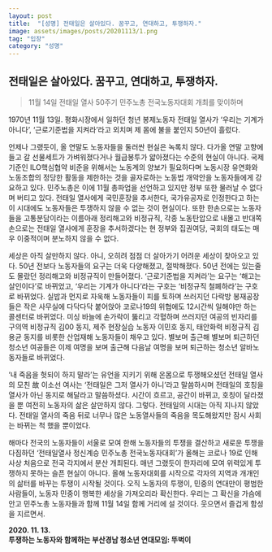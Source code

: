 ```yaml
---
layout: post
title:  "[성명] 전태일은 살아있다. 꿈꾸고, 연대하고, 투쟁하자."
image: assets/images/posts/20201113/1.png
tag: "입장"
category: "성명"
---
```

## 전태일은 살아있다. 꿈꾸고, 연대하고, 투쟁하자.
> 11월 14일 전태일 열사 50주기 민주노총 전국노동자대회 개최를 맞이하며

 1970년 11월 13일. 평화시장에서 일하던 청년 봉제노동자 전태일 열사가 ‘우리는 기계가 아니다’, ‘근로기준법을 지켜라’라고 외치며 제 몸에 불을 붙인지 50년이 흘렀다. 

 언제나 그랬듯이, 올 연말도 노동자들을 둘러싼 현실은 녹록치 않다. 다가올 연말 고향에 들고 갈 선물세트가 가벼워졌다거나 월급봉투가 얇아졌다는 수준의 현실이 아니다. 국제기준인 ILO핵심협약 비준을 위해서는 노동계의 양보가 필요하다며 노동시장 유연화와 노동조합의 정당한 활동을 제한하는 것을 골자로하는 노동법 개악안을 노동자들에게 강요하고 있다. 민주노총은 이에 11월 총파업을 선언하고 있지만 정부 또한 물러날 수 없다며 버티고 있다. 전태일 열사에게 국민훈장을 추서한다, 국가유공자로 인정한다고 하는 이 시대에도 노동자들은 투쟁하지 않을 수 없는 것이 현실이다. 또한 한손으로는 노동자들을 고통분담이라는 이름아래 정리해고와 비정규직, 각종 노동탄압으로 내몰고 반대쪽 손으로는 전태일 열사에게 훈장을 추서하겠다는 현 정부와 집권여당, 국회의 태도는 매우 이중적이며 분노하지 않을 수 없다.

 세상은 아직 살만하지 않다. 아니, 오히려 점점 더 살아가기 어려운 세상이 찾아오고 있다. 50년 전보다 노동자들의 요구는 더욱 다양해졌고, 절박해졌다. 50년 전에는 있는줄도 몰랐던 정리해고와 비정규직이 만들어졌다. ‘근로기준법을 지켜라’는 요구는 ‘해고는 살인이다’로 바뀌었고, ‘우리는 기계가 아니다’라는 구호는 ‘비정규직 철폐하라’는 구호로 바뀌었다. 실밥과 먼지로 자욱해 노동자들이 피를 토하며 쓰러지던 다락방 봉재공장들은 작은 사무실에 다닥다닥 붙어앉아 코로나19의 위협에도 12시간씩 일해야만 하는 콜센터로 바뀌었다. 미싱 바늘에 손가락이 뚫리고 각혈하며 쓰러지던 여공의 빈자리를 구의역 비정규직 김00 동지, 제주 현장실습 노동자 이민호 동지, 태안화력 비정규직 김용균 동지를 비롯한 산업재해 노동자들이 채우고 있다. 별보며 출근해 별보며 퇴근하던 청소년 여공들은 이제 여명을 보며 출근해 다음날 여명을 보며 퇴근하는 청소년 알바노동자들로 바뀌었다. 
 
 ‘내 죽음을 헛되이 하지 말라’는 유언을 지키기 위해 온몸으로 투쟁해오셨던 전태일 열사의 모친 故 이소선 여사는 ‘전태일은 그저 열사가 아니’라고 말씀하시며 전태일의 호칭을 열사가 아닌 동지로 해달라고 말씀하셨다. 시간이 흐르고, 공간이 바뀌고, 호칭이 달라졌을 뿐 여전히 노동자의 삶은 살만하지 않다. 그렇다. 전태일의 시대는 아직 지나지 않았다. 전태일 열사의 죽음 뒤로 너무나 많은 노동열사들의 죽음을 목도해왔지만 잠시 사회는 바뀌는 척 했을 뿐이었다. 

 해마다 전국의 노동자들이 서울로 모여 한해 노동자들의 투쟁을 결산하고 새로운 투쟁을 다짐하던 ‘전태일열사 정신계승 민주노총 전국노동자대회’가 올해는 코로나 19로 인해 사상 처음으로 전국 각지에서 분산 개최된다. 매년 그랬듯이 한자리에 모여 위력있게 투쟁하지 못하는 슬픈 현실이 아니다. 올해 노동자대회를 시작으로 각자의 지역과 개개인의 삶터를 바꾸는 투쟁이 시작될 것이다. 오직 노동자의 투쟁이, 민중의 연대만이 평범한 사람들이, 노동자 민중이 행복한 세상을 가져오리라 확신한다. 우리는 그 확신을 가슴에 안고 민주노총 노동자들과 함께 11월 14일 함께 거리에 설 것이다. 
웃으면서 즐겁게 함성을 지르면서.

**2020. 11. 13.**<br> 
**투쟁하는 노동자와 함께하는 부산경남 청소년 연대모임: 뚜벅이**